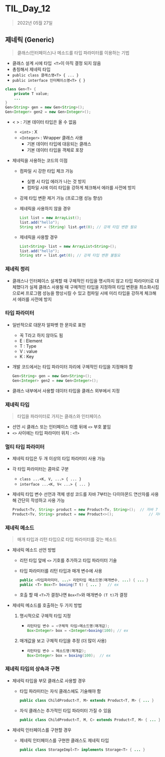 # TIL_Day_12

> 2022년 05월 27일

## 제네릭 (Generic)

> 클래스(인터페이스)나 메소드를 타입 파라미터를 이용하는 기법

- 클래스 설계 시에 타입` <T>`이 아직 결정 되지 않음
- 총칭해서 제네릭 타입
- `public class 클래스명<T> { ... }`
- `public interface 인터페이스명<T> { }`

```java
class Gen<T> {
    private T value;
    ...
}
Gen<String> gen = new Gen<String>();
Gen<Integer> gen2 = new Gen<Integer>();
```

- < > : 기본 데이터 타입은 올 수 없음

  - `<int>` : X
  - `<Integer>` : Wrapper 클래스 사용
    - 기본 데이터 타입에 대응되는 클래스
    - 기본 데이터 타입을 객체로 포장

- 제네릭을 사용하는 코드의 이점

  - 컴파일 시 강한 타입 체크 가능

    - 실행 시 타입 에러가 나는 것 방지
    - 컴파일 시에 미리 타입을 강하게 체크해서 에러를 사전에 방지

  - 강제 타입 변환 제거 가능 (프로그램 성능 향상)

  - 제네릭을 사용하지 않을 경우

    ```java
    List list = new ArrayList();
    list.add("hello");
    String str = (String) list.get(0); // 강제 타입 변환 필요
    ```

  - 제네릭을 사용할 경우

    ```java
    List<String> list = new ArrayList<String>();
    list.add("hello");
    String str = list.get(0); // 강제 타입 변환 불필요
    ```

### 제네릭 정리

- 클래스나 인터페이스 설계할 때 구체적인 타입을 명시하지 않고 타입 파라미터로 대체했다가 실제 클래스 사용될 때 구체적인 타입을 지정하여 타입 변환을 최소화시킴으로써 프로그램 성능을 향상시킬 수 있고 컴파일 시에 미리 타입을 강하게 체크해서 에러를 사전에 방지

### 타입 파라미터

- 일반적으로 대문자 알파벳 한 문자로 표현

  - 꼭 T라고 하지 않아도 됨
  - E : Element
  - T : Type
  - V : value
  - K : Key

- 개발 코드에서는 타입 파라미터 자리에 구체적인 타입을 지정해야 함

  ```java
  Gen<String> gen = new Gen<String>();
  Gen<Integer> gen2 = new Gen<Integer>();
  ```

- 클래스 내부에서 사용할 데이터 타입을 클래스 외부에서 지정

### 제네릭 타입

> 타입을 파라미터로 가지는 클래스와 인터페이스

- 선언 시 클래스 또는 인터페이스 이름 뒤에 `<>` 부호 붙임
- `<>` 사이에는 타입 파라미터 위치 : `<T>`

### 멀티 타입 파라미터

- 제네릭 타입은 두 개 이상의 타입 파라미터 사용 가능

- 각 타입 파라미터는 콤마로 구분

  - `class ...<K, V, ...> { ... }`
  - `interface ...<K, V< ...> { ... }`

- 제네릭 타입 변수 선언과 객체 생성 코드를 자바 7부터는 다이아몬드 연산자를 사용해 간단히 작성하고 사용 가능

  ```java
  Product<Tv, String> product = new Product<Tv, String>();	// 자바 7 이전
  Product<Tv, String> product = new Product<>();				// 자바 7 이후

### 제네릭 메소드

> 매개 타입과 리턴 타입으로 타입 파라미터를 갖는 메소드

- 제네릭 메소드 선언 방법

  - 리턴 타입 앞에 `<>` 기호를 추가하고 타입 파라미터 기술

  - 타입 파라미터를 리턴 타입과 매개 변수에 사용

    ```java
    public <타입파라미터, ...> 리턴타입 메소드명(매개변수, ...) { ... }
    public <T> Box<T> boxing(T t) { ... }	// ex
    ```

  - 호출 할 때 `<T>`가 결정나면 `Box<T>`와 매개변수 `(T t)`가 결정

- 제네릭 메소드를 호출하는 두 가지 방법

  1. 명시적으로 구체적 타입 지정

     - ```java
       리턴타입 변수 = <구체적 타입>메소드명(매개값);
       Box<Integer> box = <Integer>boxing(100);	// ex

  2. 매개값을 보고 구체적 타입을 추정 (더 많이 사용)

     - ```java
       리턴타입 변수 = 메소드명(매개값);
       Box<Integer> box = boxing(100);	// ex
       ```

### 제네릭 타입의 상속과 구현

- 제네릭 타입을 부모 클래스로 사용할 경우

  - 타입 파라미터는 자식 클래스에도 기술해야 함

    ```java
    public class ChildProduct<T, M> extends Product<T, M> { ... }
    ```

  - 자식 클래스는 추가적인 타입 파라미터 가질 수 있음

    ```java
    public class ChildProduct<T, M, C> extends Product<T, M> { ... }
    ```

- 제네릭 인터페이스를 구현할 경우

  - 제네릭 인터페이스를 구현한 클래스도 제네릭 타입

    ```java
    public class StorageImpl<T> implements Storage<T> { ... }
    ```